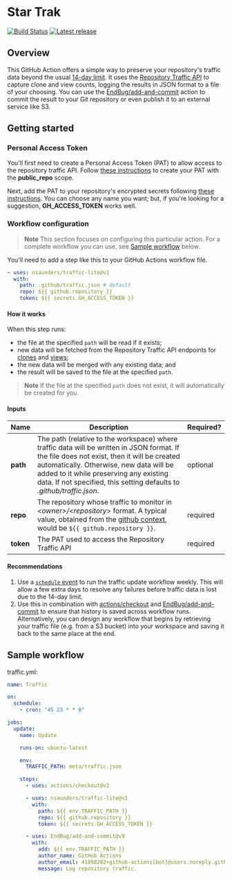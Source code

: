 # Star Trak

[![Build Status](https://github.com/nsaunders/star-trak/workflows/build/badge.svg)](https://github.com/nsaunders/star-trak/actions?query=workflow%3ACI+branch%3Amaster)
[![Latest release](http://img.shields.io/github/release/nsaunders/star-trak.svg)](https://github.com/nsaunders/star-trak/releases)

## Overview

This GitHub Action offers a simple way to preserve your repository's traffic data beyond the usual [14-day limit](https://github.com/isaacs/github/issues/399). It uses the [Repository Traffic API](https://docs.github.com/en/rest/metrics/traffic?apiVersion=2022-11-28) to capture clone and view counts, logging the results in JSON format to a file of your choosing. You can use the [EndBug/add-and-commit](https://github.com/EndBug/add-and-commit) action to commit the result to your Git repository or even publish it to an external service like S3.

## Getting started

### Personal Access Token

You'll first need to create a Personal Access Token (PAT) to allow access to the repository traffic API. Follow [these instructions](https://docs.github.com/en/enterprise-server@3.4/authentication/keeping-your-account-and-data-secure/creating-a-personal-access-token) to create your PAT with the **public_repo** scope.

Next, add the PAT to your repository's encrypted secrets following [these instructions](https://docs.github.com/en/actions/security-guides/encrypted-secrets#creating-encrypted-secrets-for-a-repository). You can choose any name you want; but, if you're looking for a suggestion, **GH_ACCESS_TOKEN** works well.

### Workflow configuration

> **Note**
> This section focuses on configuring this particular action. For a complete workflow you can use, see [Sample workflow](#sample-workflow) below.

You'll need to add a step like this to your GitHub Actions workflow file.

```yaml
- uses: nsaunders/traffic-lite@v1
  with:
    path: .github/traffic.json # default
    repo: ${{ github.repository }}
    token: ${{ secrets.GH_ACCESS_TOKEN }}
```

#### How it works
When this step runs:
* the file at the specified `path` will be read if it exists;
* new data will be fetched from the Repository Traffic API endpoints for [clones](https://docs.github.com/en/rest/metrics/traffic?apiVersion=2022-11-28#get-repository-clones) and [views](https://docs.github.com/en/rest/metrics/traffic?apiVersion=2022-11-28#get-page-views);
* the new data will be merged with any existing data; and
* the result will be saved to the file at the specified `path`.

> **Note**
> If the file at the specified `path` does not exist, it will automatically be created for you.

#### Inputs

| Name | Description | Required? |
|-|-|-|
| **path**| The path (relative to the workspace) where traffic data will be written in JSON format. If the file does not exist, then it will be created automatically. Otherwise, new data will be added to it while preserving any existing data. If not specified, this setting defaults to _.github/traffic.json_. | optional |
| **repo** | The repository whose traffic to monitor in _&lt;owner&gt;/&lt;repository&gt;_ format. A typical value, obtained from the [github context](https://docs.github.com/en/actions/learn-github-actions/contexts#github-context), would be `${{ github.repository }}`. | required |
| **token** | The PAT used to access the Repository Traffic API | required |

#### Recommendations

1. Use a [`schedule` event](https://docs.github.com/en/actions/using-workflows/events-that-trigger-workflows#schedule) to run the traffic update workflow weekly. This will allow a few extra days to resolve any failures before traffic data is lost due to the 14-day limit.
2. Use this in combination with [actions/checkout](https://github.com/actions/checkout) and [EndBug/add-and-commit](https://github.com/EndBug/add-and-commit) to ensure that history is saved across workflow runs. Alternatively, you can design any workflow that begins by retrieving your traffic file (e.g. from a S3 bucket) into your workspace and saving it back to the same place at the end.

## Sample workflow

traffic.yml:
```yaml
name: Traffic

on:
  schedule: 
    - cron: "45 23 * * 0"

jobs:
  update:
    name: Update

    runs-on: ubuntu-latest

    env:
      TRAFFIC_PATH: meta/traffic.json

    steps:
      - uses: actions/checkout@v2

      - uses: nsaunders/traffic-lite@v1
        with:
          path: ${{ env.TRAFFIC_PATH }}
          repo: ${{ github.repository }}
          token: ${{ secrets.GH_ACCESS_TOKEN }}

      - uses: EndBug/add-and-commit@v9
        with:
          add: ${{ env.TRAFFIC_PATH }}
          author_name: GitHub Actions
          author_email: 41898282+github-actions[bot]@users.noreply.github.com
          message: Log repository traffic.
```
